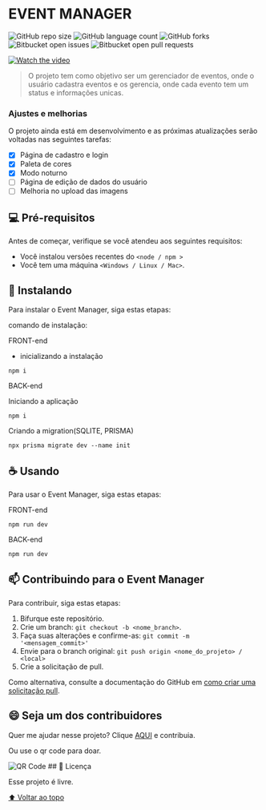 # EVENT MANAGER

<!---Esses são exemplos. Veja https://shields.io para outras pessoas ou para personalizar este conjunto de escudos. Você pode querer incluir dependências, status do projeto e informações de licença aqui--->

![GitHub repo size](https://img.shields.io/github/repo-size/iuricode/README-template?style=for-the-badge)
![GitHub language count](https://img.shields.io/github/languages/count/iuricode/README-template?style=for-the-badge)
![GitHub forks](https://img.shields.io/github/forks/iuricode/README-template?style=for-the-badge)
![Bitbucket open issues](https://img.shields.io/bitbucket/issues/iuricode/README-template?style=for-the-badge)
![Bitbucket open pull requests](https://img.shields.io/bitbucket/pr-raw/iuricode/README-template?style=for-the-badge)

[![Watch the video](https://img.youtube.com/vi/C3gn3nYdMBU/maxresdefault.jpg)](https://youtu.be/C3gn3nYdMBU)

> O projeto tem como objetivo ser um gerenciador de eventos, onde o usuário cadastra eventos e os gerencia, onde cada evento tem um status e informações unicas.

### Ajustes e melhorias

O projeto ainda está em desenvolvimento e as próximas atualizações serão voltadas nas seguintes tarefas:

- [x] Página de cadastro e login
- [x] Paleta de cores
- [x] Modo noturno
- [ ] Página de edição de dados do usuário
- [ ] Melhoria no upload das imagens

## 💻 Pré-requisitos

Antes de começar, verifique se você atendeu aos seguintes requisitos:
<!---Estes são apenas requisitos de exemplo. Adicionar, duplicar ou remover conforme necessário--->
* Você instalou versões recentes do `<node / npm >`
* Você tem uma máquina `<Windows / Linux / Mac>`.

## 🚀 Instalando

Para instalar o Event Manager, siga estas etapas:

comando de instalação:

FRONT-end
- inicializando a instalação
```
npm i
```

BACK-end

Iniciando a aplicação
```
npm i
```

Criando a migration(SQLITE, PRISMA)
```
npx prisma migrate dev --name init
```

## ☕ Usando

Para usar o Event Manager, siga estas etapas:

FRONT-end
```
npm run dev
```

BACK-end
```
npm run dev
```


## 📫 Contribuindo para o Event Manager
<!---Se o seu README for longo ou se você tiver algum processo ou etapas específicas que deseja que os contribuidores sigam, considere a criação de um arquivo CONTRIBUTING.md separado--->
Para contribuir, siga estas etapas:

1. Bifurque este repositório.
2. Crie um branch: `git checkout -b <nome_branch>`.
3. Faça suas alterações e confirme-as: `git commit -m '<mensagem_commit>'`
4. Envie para o branch original: `git push origin <nome_do_projeto> / <local>`
5. Crie a solicitação de pull.

Como alternativa, consulte a documentação do GitHub em [como criar uma solicitação pull](https://help.github.com/en/github/collaborating-with-issues-and-pull-requests/creating-a-pull-request).

<!---
## 🤝 Colaboradores

Agradecemos às seguintes pessoas que contribuíram para este projeto:

<table>
  <tr>
    <td align="center">
      <a href="#">
        <img src="https://avatars3.githubusercontent.com/u/31936044" width="100px;" alt="Foto do Iuri Silva no GitHub"/><br>
        <sub>
          <b>Iuri Silva</b>
        </sub>
      </a>
    </td>
    <td align="center">
      <a href="#">
        <img src="https://s2.glbimg.com/FUcw2usZfSTL6yCCGj3L3v3SpJ8=/smart/e.glbimg.com/og/ed/f/original/2019/04/25/zuckerberg_podcast.jpg" width="100px;" alt="Foto do Mark Zuckerberg"/><br>
        <sub>
          <b>Mark Zuckerberg</b>
        </sub>
      </a>
    </td>
    <td align="center">
      <a href="#">
        <img src="https://miro.medium.com/max/360/0*1SkS3mSorArvY9kS.jpg" width="100px;" alt="Foto do Steve Jobs"/><br>
        <sub>
          <b>Steve Jobs</b>
        </sub>
      </a>
    </td>
  </tr>
</table>
--->

## 😄 Seja um dos contribuidores<br>

Quer me ajudar nesse projeto? Clique [AQUI](https://www.paypal.com/donate/?business=MDWQ8JAC9R2Z4&no_recurring=0&item_name=Vamos+l%C3%A1%2C+doe+uma+x%C3%ADcara+de+caf%C3%A9+para+esse+desenvolvedor%21+&currency_code=BRL) e contribuia.

Ou use o qr code para doar.

<img src="https://lh3.googleusercontent.com/pw/AL9nZEV2YMEYWyE1XRZTO0hO1CGp2x4O5WM11aVwlWKgDlTTaiyGLx39E0T6DUpjPAs8q5rXWuUiBsuEk8imfbfiJYNsowJ6uZ0Mdd_lckOXUZSgugoJm8uf8Td85Bwsy5b9AprKRw4kxxaM3a-3184Ln6ikyA=s128-no?authuser=0" alt="QR Code">
## 📝 Licença

Esse projeto é livre.

[⬆ Voltar ao topo](#event-manager)<br>
